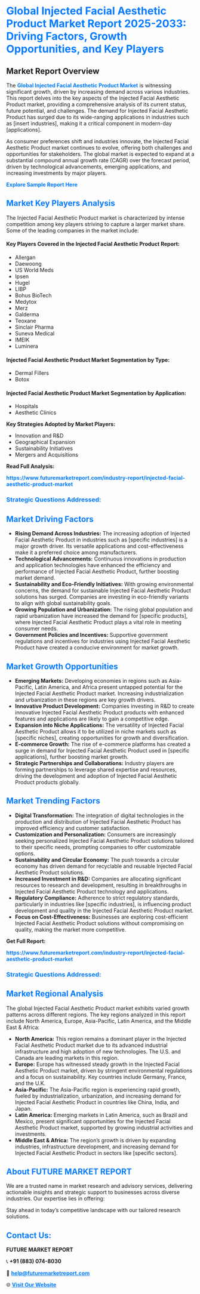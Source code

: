 <h1 style="color: #007BFF;">Global Injected Facial Aesthetic Product Market Report 2025-2033: Driving Factors, Growth Opportunities, and Key Players</h1>

<section id="overview">
<h2>Market Report Overview</h2>
<p>The <a href="https://www.futuremarketreport.com/industry-report/injected-facial-aesthetic-product-market" style="color: #007BFF; text-decoration: none;"><strong>Global Injected Facial Aesthetic Product Market</strong></a> is witnessing significant growth, driven by increasing demand across various industries. This report delves into the key aspects of the Injected Facial Aesthetic Product market, providing a comprehensive analysis of its current status, future potential, and challenges. The demand for Injected Facial Aesthetic Product has surged due to its wide-ranging applications in industries such as [insert industries], making it a critical component in modern-day [applications].</p>
<p>As consumer preferences shift and industries innovate, the Injected Facial Aesthetic Product market continues to evolve, offering both challenges and opportunities for stakeholders. The global market is expected to expand at a substantial compound annual growth rate (CAGR) over the forecast period, driven by technological advancements, emerging applications, and increasing investments by major players.</p>
</section>

<section id="overview">
<p><a href="https://www.futuremarketreport.com/request-sample/reportId=79140" style="color: #007BFF; text-decoration: none;"><strong>Explore Sample Report Here</strong></a></p>
</section>

<section id="key-players">
<h2 style="color: #007BFF;">Market Key Players Analysis</h2>
<p>The Injected Facial Aesthetic Product market is characterized by intense competition among key players striving to capture a larger market share. Some of the leading companies in the market include:</p>
<h4>Key Players Covered in the Injected Facial Aesthetic Product Report:</h4>
<ul><li>Allergan</li><li>Daewoong</li><li>US World Meds</li><li>Ipsen</li><li>Hugel</li><li>LIBP</li><li>Bohus BioTech</li><li>Medytox</li><li>Merz</li><li>Galderma</li><li>Teoxane</li><li>Sinclair Pharma</li><li>Suneva Medical</li><li>IMEIK</li><li>Luminera</li></ul>
<h4>Injected Facial Aesthetic Product Market Segmentation by Type:</h4>
<ul><li>Dermal Fillers</li><li>Botox</li></ul>

<h4>Injected Facial Aesthetic Product Market Segmentation by Application:</h4>
<ul><li>Hospitals</li><li>Aesthetic Clinics</li></ul>
<p><strong>Key Strategies Adopted by Market Players:</strong></p>
<ul>
<li>Innovation and R&D</li>
<li>Geographical Expansion</li>
<li>Sustainability Initiatives</li>
<li>Mergers and Acquisitions</li>
</ul>
</section>

<section>
<p><strong>Read Full Analysis: </strong></p><a href="https://www.futuremarketreport.com/industry-report/injected-facial-aesthetic-product-market" style="color: #007BFF; text-decoration: none;"><strong>https://www.futuremarketreport.com/industry-report/injected-facial-aesthetic-product-market</strong></a>
<h3 style="color: #007BFF;">Strategic Questions Addressed:</h3>
</section>

<section id="driving-factors">
<h2 style="color: #007BFF;">Market Driving Factors</h2>
<ul>
<li><strong>Rising Demand Across Industries:</strong> The increasing adoption of Injected Facial Aesthetic Product in industries such as [specific industries] is a major growth driver. Its versatile applications and cost-effectiveness make it a preferred choice among manufacturers.</li>
<li><strong>Technological Advancements:</strong> Continuous innovations in production and application technologies have enhanced the efficiency and performance of Injected Facial Aesthetic Product, further boosting market demand.</li>
<li><strong>Sustainability and Eco-Friendly Initiatives:</strong> With growing environmental concerns, the demand for sustainable Injected Facial Aesthetic Product solutions has surged. Companies are investing in eco-friendly variants to align with global sustainability goals.</li>
<li><strong>Growing Population and Urbanization:</strong> The rising global population and rapid urbanization have increased the demand for [specific products], where Injected Facial Aesthetic Product plays a vital role in meeting consumer needs.</li>
<li><strong>Government Policies and Incentives:</strong> Supportive government regulations and incentives for industries using Injected Facial Aesthetic Product have created a conducive environment for market growth.</li>
</ul>
</section>

<section id="growth-opportunities">
<h2 style="color: #007BFF;">Market Growth Opportunities</h2>
<ul>
<li><strong>Emerging Markets:</strong> Developing economies in regions such as Asia-Pacific, Latin America, and Africa present untapped potential for the Injected Facial Aesthetic Product market. Increasing industrialization and urbanization in these regions are key growth drivers.</li>
<li><strong>Innovative Product Development:</strong> Companies investing in R&D to create innovative Injected Facial Aesthetic Product products with enhanced features and applications are likely to gain a competitive edge.</li>
<li><strong>Expansion into Niche Applications:</strong> The versatility of Injected Facial Aesthetic Product allows it to be utilized in niche markets such as [specific niches], creating opportunities for growth and diversification.</li>
<li><strong>E-commerce Growth:</strong> The rise of e-commerce platforms has created a surge in demand for Injected Facial Aesthetic Product used in [specific applications], further boosting market growth.</li>
<li><strong>Strategic Partnerships and Collaborations:</strong> Industry players are forming partnerships to leverage shared expertise and resources, driving the development and adoption of Injected Facial Aesthetic Product products globally.</li>
</ul>
</section>

<section id="trending-factors">
<h2 style="color: #007BFF;">Market Trending Factors</h2>
<ul>
<li><strong>Digital Transformation:</strong> The integration of digital technologies in the production and distribution of Injected Facial Aesthetic Product has improved efficiency and customer satisfaction.</li>
<li><strong>Customization and Personalization:</strong> Consumers are increasingly seeking personalized Injected Facial Aesthetic Product solutions tailored to their specific needs, prompting companies to offer customizable options.</li>
<li><strong>Sustainability and Circular Economy:</strong> The push towards a circular economy has driven demand for recyclable and reusable Injected Facial Aesthetic Product solutions.</li>
<li><strong>Increased Investment in R&D:</strong> Companies are allocating significant resources to research and development, resulting in breakthroughs in Injected Facial Aesthetic Product technology and applications.</li>
<li><strong>Regulatory Compliance:</strong> Adherence to strict regulatory standards, particularly in industries like [specific industries], is influencing product development and quality in the Injected Facial Aesthetic Product market.</li>
<li><strong>Focus on Cost-Effectiveness:</strong> Businesses are exploring cost-efficient Injected Facial Aesthetic Product solutions without compromising on quality, making the market more competitive.</li>
</ul>
</section>

<section>
<p><strong>Get Full Report: </strong></p><a href="https://www.futuremarketreport.com/industry-report/injected-facial-aesthetic-product-market" style="color: #007BFF; text-decoration: none;"><strong>https://www.futuremarketreport.com/industry-report/injected-facial-aesthetic-product-market</strong></a>
<h3 style="color: #007BFF;">Strategic Questions Addressed:</h3>
</section>


<section id="regional-analysis">
<h2 style="color: #007BFF;">Market Regional Analysis</h2>
<p>The global Injected Facial Aesthetic Product market exhibits varied growth patterns across different regions. The key regions analyzed in this report include North America, Europe, Asia-Pacific, Latin America, and the Middle East & Africa:</p>
<ul>
<li><strong>North America:</strong> This region remains a dominant player in the Injected Facial Aesthetic Product market due to its advanced industrial infrastructure and high adoption of new technologies. The U.S. and Canada are leading markets in this region.</li>
<li><strong>Europe:</strong> Europe has witnessed steady growth in the Injected Facial Aesthetic Product market, driven by stringent environmental regulations and a focus on sustainability. Key countries include Germany, France, and the U.K.</li>
<li><strong>Asia-Pacific:</strong> The Asia-Pacific region is experiencing rapid growth, fueled by industrialization, urbanization, and increasing demand for Injected Facial Aesthetic Product in countries like China, India, and Japan.</li>
<li><strong>Latin America:</strong> Emerging markets in Latin America, such as Brazil and Mexico, present significant opportunities for the Injected Facial Aesthetic Product market, supported by growing industrial activities and investments.</li>
<li><strong>Middle East & Africa:</strong> The region’s growth is driven by expanding industries, infrastructure development, and increasing demand for Injected Facial Aesthetic Product in sectors like [specific sectors].</li>
</ul>
</section>

<footer>
<h2 style="color: #007BFF;">About FUTURE MARKET REPORT</h2>
<p>We are a trusted name in market research and advisory services, delivering actionable insights and strategic support to businesses across diverse industries. Our expertise lies in offering:</p>

<p>Stay ahead in today’s competitive landscape with our tailored research solutions.</p>

<h2 style="color: #007BFF;">Contact Us:</h2>
<p><strong>FUTURE MARKET REPORT</strong></p>
<p>📞 <strong>+91 (883) 074-8030</strong></p>
<p>📧 <strong><a href="mailto:help@futuremarketreport.com" style="color: #007BFF;">help@futuremarketreport.com</a></strong></p>
<p>🌐 <strong><a href="https://www.futuremarketreport.com/" style="color: #007BFF;">Visit Our Website</a></strong></p>
</footer>
